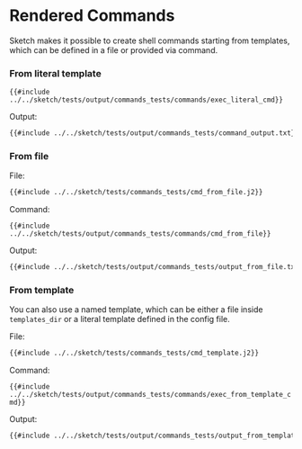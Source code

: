 # Rendered Commands

Sketch makes it possible to create shell commands starting from templates, which can be defined in a file or provided via command.

### From literal template

`{{#include ../../sketch/tests/output/commands_tests/commands/exec_literal_cmd}}`

Output:

```txt
{{#include ../../sketch/tests/output/commands_tests/command_output.txt}}
```

### From file

File:

```txt
{{#include ../../sketch/tests/commands_tests/cmd_from_file.j2}}
```

Command:

`{{#include ../../sketch/tests/output/commands_tests/commands/cmd_from_file}}`

Output:

```txt
{{#include ../../sketch/tests/output/commands_tests/output_from_file.txt}}
```

### From template

You can also use a named template, which can be either a file inside `templates_dir` or a literal template defined in the config file.

File:

```txt
{{#include ../../sketch/tests/commands_tests/cmd_template.j2}}
```

Command:

`{{#include ../../sketch/tests/output/commands_tests/commands/exec_from_template_cmd}}`

Output:

```txt
{{#include ../../sketch/tests/output/commands_tests/output_from_templates_dir.txt}}
```
